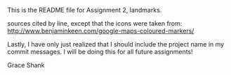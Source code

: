 This is the README file for Assignment 2, landmarks.


sources cited by line, except that the icons were taken from: http://www.benjaminkeen.com/google-maps-coloured-markers/

Lastly, I have only just realized that I should include the project name in my commit messages. I will be doing this for all future assignments!


Grace Shank